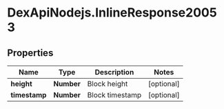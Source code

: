 # DexApiNodejs.InlineResponse20053

## Properties

Name | Type | Description | Notes
------------ | ------------- | ------------- | -------------
**height** | **Number** | Block height | [optional] 
**timestamp** | **Number** | Block timestamp | [optional] 


